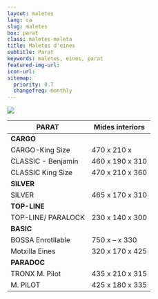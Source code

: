 ```yaml
---
layout: maletes
lang: ca
slug: maletes
box: parat
class: maletes-maleta
title: Maletes d'eines
subtitle: Parat
keywords: maletes, eines, parat
featured-img-url:
icon-url: 
sitemap:
  priority: 0.7
  changefreq: monthly
---
```


<p class="text-center"><img src="{{ site.base_url }}/assets/img/01-thumbnail-box-fort-maletes-d-eines-parat-481-500-171.jpg"></p>

PARAT|Mides interiors	
--- | ---
**CARGO**|
CARGO-King Size|470 x 210 x 
CLASSIC - Benjamín|460 x 190 x 310
CLASSIC King Size|470 x 210 x 360
**SILVER**|
SILVER|465 x 170 x 310
**TOP-LINE**|
TOP-LINE/ PARALOCK|230 x 140 x 300
**BASIC**|
BOSSA Enrotllable|750 x – x 330
Motxilla Eines|320 x 170 x 425
**PARADOC**|
TRONX M. Pilot|435 x 210 x 315
M. PILOT|425 x 180 x 335


